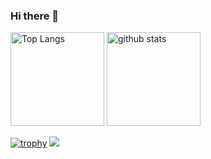 ### Hi there 👋

<!--
**YYtech15/YYtech15** is a ✨ _special_ ✨ repository because its `README.md` (this file) appears on your GitHub profile.

Here are some ideas to get you started:

- 🔭 I’m currently working on ...
- 🌱 I’m currently learning ...
- 👯 I’m looking to collaborate on ...
- 🤔 I’m looking for help with ...
- 💬 Ask me about ...
- 📫 How to reach me: ...
- 😄 Pronouns: ...
- ⚡ Fun fact: ...
-->
<p align="left"> 
  <img alt="Top Langs" height="150px" src="https://github-readme-stats.vercel.app/api/top-langs/?username=YYtech1&layout=compact&show_icons=true&theme=dark" />
  <img alt="github stats" height="150px" src="https://github-readme-stats.vercel.app/api?username=YYtech1&theme=dark&show_icons=true&count_private=true" />
</p>

[![trophy](https://github-profile-trophy.vercel.app/?username=YYtech1&theme=onedark)](https://github.com/ryo-ma/github-profile-trophy)
![](https://github-readme-streak-stats.herokuapp.com/?user=YYtech1&theme=dark)
